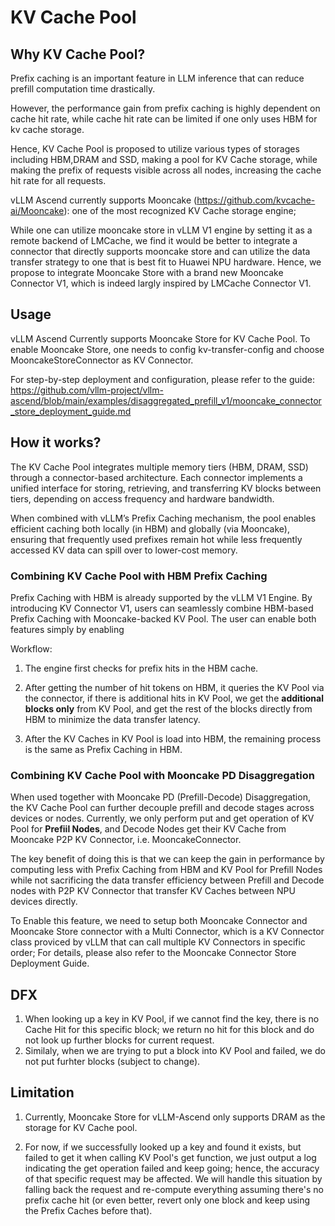 # KV Cache Pool

## Why KV Cache Pool?

Prefix caching is an important feature in LLM inference that can reduce prefill computation time drastically.

However, the performance gain from prefix caching is highly dependent on cache hit rate, while cache hit rate can be limited if one only uses HBM for kv cache storage. 

Hence, KV Cache Pool is proposed to utilize various types of storages including HBM,DRAM and SSD, making a pool for KV Cache storage, while making the prefix of requests visible across all nodes, increasing the cache hit rate for all requests.

vLLM Ascend currently supports Mooncake (https://github.com/kvcache-ai/Mooncake): one of the most recognized KV Cache storage engine;

While one can utilize mooncake store in vLLM V1 engine by setting it as a remote backend of LMCache, we find it would be better to integrate a connector that directly supports mooncake store and can utilize the data transfer strategy to one that is best fit to Huawei NPU hardware. Hence, we propose to integrate Mooncake Store with a brand new Mooncake Connector V1, which is indeed largly inspired by LMCache Connector V1.



## Usage

vLLM Ascend Currently supports Mooncake Store for KV Cache Pool. To enable Mooncake Store, one needs to config kv-transfer-config and choose MooncakeStoreConnector as KV Connector. 

For step-by-step deployment and configuration, please refer to the guide: https://github.com/vllm-project/vllm-ascend/blob/main/examples/disaggregated_prefill_v1/mooncake_connector_store_deployment_guide.md

## How it works?
The KV Cache Pool integrates multiple memory tiers (HBM, DRAM, SSD) through a connector-based architecture. Each connector implements a unified interface for storing, retrieving, and transferring KV blocks between tiers, depending on access frequency and hardware bandwidth.

When combined with vLLM’s Prefix Caching mechanism, the pool enables efficient caching both locally (in HBM) and globally (via Mooncake), ensuring that frequently used prefixes remain hot while less frequently accessed KV data can spill over to lower-cost memory.


### Combining KV Cache Pool with HBM Prefix Caching 
Prefix Caching with HBM is already supported by the vLLM V1 Engine.
By introducing KV Connector V1, users can seamlessly combine HBM-based Prefix Caching with Mooncake-backed KV Pool. The user can enable both features simply by enabling 

Workflow:

1. The engine first checks for prefix hits in the HBM cache.

2. After getting the number of hit tokens on HBM, it queries the KV Pool via the connector, if there is additional hits in KV Pool, we get the **additional blocks only** from KV Pool, and get the rest of the blocks directly from HBM to minimize the data transfer latency.

3. After the KV Caches in KV Pool is load into HBM, the remaining process is the same as Prefix Caching in HBM.

### Combining KV Cache Pool with Mooncake PD Disaggregation 

When used together with Mooncake PD (Prefill-Decode) Disaggregation, the KV Cache Pool can further decouple prefill and decode stages across devices or nodes. Currently, we only perform put and get operation of KV Pool for **Prefiil Nodes**, and Decode Nodes get their KV Cache from Mooncake P2P KV Connector, i.e. MooncakeConnector.

 The key benefit of doing this is that we can keep the gain in performance by computing less with Prefix Caching from HBM and KV Pool for Prefill Nodes while not sacrificing the data transfer efficiency between Prefill and Decode nodes with P2P KV Connector that transfer KV Caches between NPU devices directly. 

To Enable this feature, we need to setup both Mooncake Connector and Mooncake Store connector with a Multi Connector, which is a KV Connector class proviced by vLLM that can call multiple KV Connectors in specific order; For details, please also refer to the Mooncake Connector Store Deployment Guide.

## DFX
1. When looking up a key in KV Pool, if we cannot find the key, there is no Cache Hit for this specific block; we return no hit for this block and do not look up further blocks for current request.
2. Similaly, when we are trying to put a block into KV Pool and failed, we do not put furhter blocks (subject to change).



## Limitation

1. Currently, Mooncake Store for vLLM-Ascend only supports DRAM as the storage for KV Cache pool.

2. For now, if we successfully looked up a key and found it exists, but failed to get it when calling KV Pool's get function, we just output a log indicating the get operation failed and keep going; hence, the accuracy of that specific request may be affected. We will handle this situation by falling back the request and re-compute everything assuming there's no prefix cache hit (or even better, revert only one block and keep using the Prefix Caches before that).

